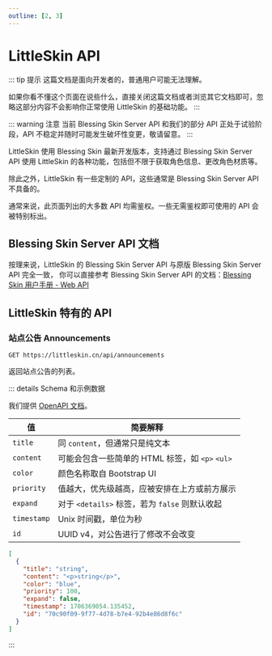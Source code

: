```yaml
---
outline: [2, 3]
---
```


# LittleSkin API

::: tip 提示
这篇文档是面向开发者的，普通用户可能无法理解。

如果你看不懂这个页面在说些什么，直接关闭这篇文档或者浏览其它文档即可，忽略这部分内容不会影响你正常使用 LittleSkin 的基础功能。
:::

::: warning 注意
当前 Blessing Skin Server API 和我们的部分 API 正处于试验阶段，API 不稳定并随时可能发生破坏性变更，敬请留意。
:::

LittleSkin 使用 Blessing Skin 最新开发版本，支持通过 Blessing Skin Server API 使用 LittleSkin 的各种功能，包括但不限于获取角色信息、更改角色材质等。

除此之外，LittleSkin 有一些定制的 API，这些通常是 Blessing Skin Server API 不具备的。

通常来说，此页面列出的大多数 API 均需鉴权。一些无需鉴权即可使用的 API 会被特别标出。

## Blessing Skin Server API 文档

按理来说，LittleSkin 的 Blessing Skin Server API 与原版 Blessing Skin Server API 完全一致，
你可以直接参考 Blessing Skin Server API 的文档：[Blessing Skin 用户手册 - Web API](https://blessing.netlify.app/api/)

## LittleSkin 特有的 API

### 站点公告 Announcements <Badge type="info" text="🔓 无需鉴权" />

``` http
GET https://littleskin.cn/api/announcements
```

返回站点公告的列表。

::: details Schema 和示例数据

我们提供 [OpenAPI 文档](./assets/littleskin-api-announcements.openapi3_1.yaml)。

| 值          | 简要解释                                        |
| ----------- | ----------------------------------------------- |
| `title`     | 同 `content`，但通常只是纯文本                  |
| `content`   | 可能会包含一些简单的 HTML 标签，如 `<p>` `<ul>` |
| `color`     | 颜色名称取自 Bootstrap UI                       |
| `priority`  | 值越大，优先级越高，应被安排在上方或前方展示    |
| `expand`    | 对于 `<details>` 标签，若为 `false` 则默认收起  |
| `timestamp` | Unix 时间戳，单位为秒                           |
| `id`        | UUID v4，对公告进行了修改不会改变               |

``` json
[
  {
    "title": "string",
    "content": "<p>string</p>",
    "color": "blue",
    "priority": 100,
    "expand": false,
    "timestamp": 1706369054.135452,
    "id": "70c90f09-9f77-4d78-b7e4-92b4e86d8f6c"
  }
]
```

:::
